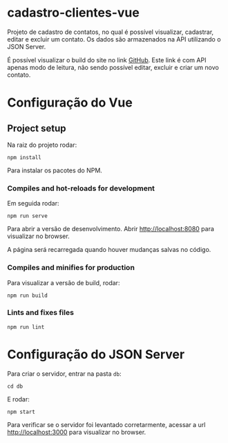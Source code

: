 # cadastro-clientes-vue

Projeto de cadastro de contatos, no qual é possível visualizar, cadastrar, editar e excluir um contato. Os dados são armazenados na API utilizando o JSON Server.

É possível visualizar o build do site no link [GitHub](https://samuel-silva.github.io/cadastro-contatos-vue-build/). Este link é com API apenas modo de leitura, não sendo possível editar, excluir e criar um novo contato.

# Configuração do Vue
## Project setup
Na raiz do projeto rodar:
```
npm install
```
Para instalar os pacotes do NPM.

### Compiles and hot-reloads for development
Em seguida rodar:
```
npm run serve
```

Para abrir a versão de desenvolvimento.
Abrir [http://localhost:8080](http://localhost:8080) para visualizar no browser.

A página será recarregada quando houver mudanças salvas no código.

### Compiles and minifies for production
Para visualizar a versão de build, rodar:
```
npm run build
```

### Lints and fixes files
```
npm run lint
```

# Configuração do JSON Server
Para criar o servidor, entrar na pasta `db`:
```
cd db
```
E rodar:
```
npm start
```
Para verificar se o servidor foi levantado corretarmente, acessar a url [http://localhost:3000](http://localhost:3000) para visualizar no browser.